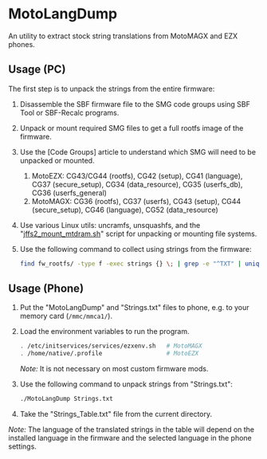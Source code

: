 MotoLangDump
============

An utility to extract stock string translations from MotoMAGX and EZX phones.

## Usage (PC)

The first step is to unpack the strings from the entire firmware:

1. Disassemble the SBF firmware file to the SMG code groups using SBF Tool or SBF-Recalc programs.
2. Unpack or mount required SMG files to get a full rootfs image of the firmware.
3. Use the [Code Groups] article to understand which SMG will need to be unpacked or mounted.

	1. MotoEZX: CG43/CG44 (rootfs), CG42 (setup), CG41 (language), CG37 (secure_setup), CG34 (data_resource), CG35 (userfs_db), CG36 (userfs_general)
	2. MotoMAGX: CG36 (rootfs), CG37 (userfs), CG43 (setup), CG44 (secure_setup), CG46 (language), CG52 (data_resource)

4. Use various Linux utils: uncramfs, unsquashfs, and the "[jffs2_mount_mtdram.sh](util/jffs2_mount_mtdram.sh)" script for unpacking or mounting file systems.
5. Use the following command to collect using strings from the firmware:

	```bash
	find fw_rootfs/ -type f -exec strings {} \; | grep -e "^TXT" | uniq | sed -e "s/,.*$//" > Strings.txt
	```

## Usage (Phone)

1. Put the "MotoLangDump" and "Strings.txt" files to phone, e.g. to your memory card (`/mmc/mmca1/`).
2. Load the environment variables to run the program.

	```sh
	. /etc/initservices/services/ezxenv.sh   # MotoMAGX
	. /home/native/.profile                  # MotoEZX
	```

	*Note:* It is not necessary on most custom firmware mods.

3. Use the following command to unpack strings from "Strings.txt":

	```sh
	./MotoLangDump Strings.txt
	```

4. Take the "Strings_Table.txt" file from the current directory.

*Note:* The language of the translated strings in the table will depend on the installed language in the firmware and the selected language in the phone settings.
